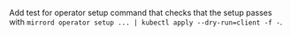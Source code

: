 Add test for operator setup command that checks that the setup passes with `mirrord operator setup ... | kubectl apply --dry-run=client -f -`.
